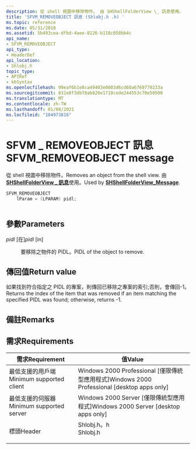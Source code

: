 ```yaml
---
description: 從 shell 視圖中移除物件。 由 SHShellFolderView \_ 訊息使用。
title: 'SFVM_REMOVEOBJECT 訊息 (Shlobj.h .h) '
ms.topic: reference
ms.date: 05/31/2018
ms.assetid: 5b493cea-dfbd-4aee-8126-b118c058bb4c
api_name:
- SFVM_REMOVEOBJECT
api_type:
- HeaderDef
api_location:
- Shlobj.h
topic_type:
- APIRef
- kbSyntax
ms.openlocfilehash: 99eaf6b1e8ca49403e0003d6cd60a6769778233a
ms.sourcegitcommit: 831e8f3db78ab820e1710cede244553c70e50500
ms.translationtype: MT
ms.contentlocale: zh-TW
ms.lasthandoff: 01/08/2021
ms.locfileid: "104973816"
---
```

# <a name="sfvm_removeobject-message"></a><span data-ttu-id="b1e8f-104">SFVM \_ REMOVEOBJECT 訊息</span><span class="sxs-lookup"><span data-stu-id="b1e8f-104">SFVM\_REMOVEOBJECT message</span></span>

<span data-ttu-id="b1e8f-105">從 shell 視圖中移除物件。</span><span class="sxs-lookup"><span data-stu-id="b1e8f-105">Removes an object from the shell view.</span></span> <span data-ttu-id="b1e8f-106">由 [**SHShellFolderView \_ 訊息**](/windows/desktop/api/shlobj_core/nf-shlobj_core-shshellfolderview_message)使用。</span><span class="sxs-lookup"><span data-stu-id="b1e8f-106">Used by [**SHShellFolderView\_Message**](/windows/desktop/api/shlobj_core/nf-shlobj_core-shshellfolderview_message).</span></span>


```C++
SFVM_REMOVEOBJECT 
    lParam = (LPARAM) pidl;
            
```



## <a name="parameters"></a><span data-ttu-id="b1e8f-107">參數</span><span class="sxs-lookup"><span data-stu-id="b1e8f-107">Parameters</span></span>

<dl> <dt>

<span data-ttu-id="b1e8f-108">*pidl* \[在\]</span><span class="sxs-lookup"><span data-stu-id="b1e8f-108">*pidl* \[in\]</span></span>
</dt> <dd><span data-ttu-id="b1e8f-109">要移除之物件的 PIDL。</span><span class="sxs-lookup"><span data-stu-id="b1e8f-109">PIDL of the object to remove.</span></span></dd> </dl>

## <a name="return-value"></a><span data-ttu-id="b1e8f-110">傳回值</span><span class="sxs-lookup"><span data-stu-id="b1e8f-110">Return value</span></span>

<span data-ttu-id="b1e8f-111">如果找到符合指定之 PIDL 的專案，則傳回已移除之專案的索引;否則，會傳回-1。</span><span class="sxs-lookup"><span data-stu-id="b1e8f-111">Returns the index of the item that was removed if an item matching the specified PIDL was found; otherwise, returns -1.</span></span>

## <a name="remarks"></a><span data-ttu-id="b1e8f-112">備註</span><span class="sxs-lookup"><span data-stu-id="b1e8f-112">Remarks</span></span>

## <a name="requirements"></a><span data-ttu-id="b1e8f-113">需求</span><span class="sxs-lookup"><span data-stu-id="b1e8f-113">Requirements</span></span>



| <span data-ttu-id="b1e8f-114">需求</span><span class="sxs-lookup"><span data-stu-id="b1e8f-114">Requirement</span></span> | <span data-ttu-id="b1e8f-115">值</span><span class="sxs-lookup"><span data-stu-id="b1e8f-115">Value</span></span> |
|-------------------------------------|-------------------------------------------------------------------------------------|
| <span data-ttu-id="b1e8f-116">最低支援的用戶端</span><span class="sxs-lookup"><span data-stu-id="b1e8f-116">Minimum supported client</span></span><br/> | <span data-ttu-id="b1e8f-117">Windows 2000 Professional \[僅限傳統型應用程式\]</span><span class="sxs-lookup"><span data-stu-id="b1e8f-117">Windows 2000 Professional \[desktop apps only\]</span></span><br/>                          |
| <span data-ttu-id="b1e8f-118">最低支援的伺服器</span><span class="sxs-lookup"><span data-stu-id="b1e8f-118">Minimum supported server</span></span><br/> | <span data-ttu-id="b1e8f-119">Windows 2000 Server \[僅限傳統型應用程式\]</span><span class="sxs-lookup"><span data-stu-id="b1e8f-119">Windows 2000 Server \[desktop apps only\]</span></span><br/>                                |
| <span data-ttu-id="b1e8f-120">標頭</span><span class="sxs-lookup"><span data-stu-id="b1e8f-120">Header</span></span><br/>                   | <dl> <span data-ttu-id="b1e8f-121"><dt>Shlobj.h。h</dt></span><span class="sxs-lookup"><span data-stu-id="b1e8f-121"><dt>Shlobj.h</dt></span></span> </dl> |



 

 





